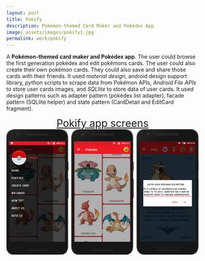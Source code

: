 ```yaml
---
layout: post
title: Pokify
description: Pokémon-themed Card Maker and Pokédex App 
image: assets/images/pokify1.jpg
permalink: work/pokify
---
```

A **Pokémon-themed card maker and Pokédex app**. The user could browse the first generation pokédex and edit 
pokémons cards. The user could also create their own pokémon cards. They could also save and share those cards with
their friends. It used *material design*, android design support library, *python* scripts to scrape data from Pokémon 
APIs, *Android File APIs* to store user cards images, and *SQLlite* to store data of user cards. It used design patterns such as 
adapter pattern (pokédex list adapter), facade pattern (SQLlite helper) and state pattern (CardDetail and EditCard fragment). 
<center> <span  style="font-size:20pt; text-decoration:underline" align="middle"> Pokify app screens </span> </center>
<center> <span align="middle" class="image"><img src="/assets/images/pokify2.png" alt="" /></span> </center>

